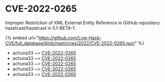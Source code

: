 # CVE-2022-0265

Improper Restriction of XML External Entity Reference in GitHub repository hazelcast/hazelcast in 5.1-BETA-1.

{% embed url="https://github.com/Live-Hack-CVE/full_database/blob/main/cves/2022/CVE-2022-0265.json" %}


* achuna33 ~> [CVE-2022-0265](https://www.alice-snow.ru/2022/database/cve-2022-0265/cve-2022-0265-achuna33)
* achuna33 ~> [CVE-2022-0265](https://www.alice-snow.ru/2022/database/cve-2022-0265/cve-2022-0265-achuna33)
* achuna33 ~> [CVE-2022-0265](https://www.alice-snow.ru/2022/database/cve-2022-0265/cve-2022-0265-achuna33)
* achuna33 ~> [CVE-2022-0265](https://www.alice-snow.ru/2022/database/cve-2022-0265/cve-2022-0265-achuna33)
* achuna33 ~> [CVE-2022-0265](https://www.alice-snow.ru/2022/database/cve-2022-0265/cve-2022-0265-achuna33)